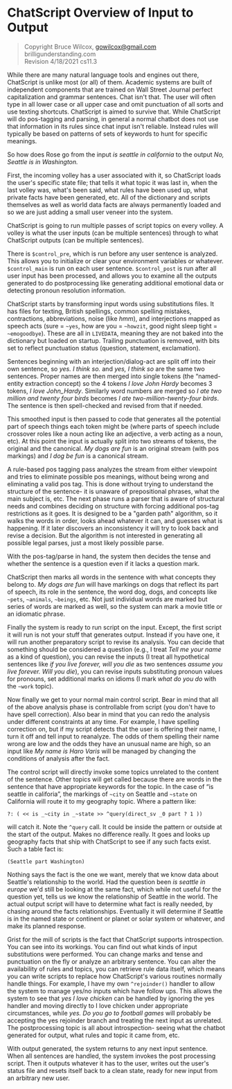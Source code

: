 # ChatScript Overview of Input to Output
>Copyright Bruce Wilcox, gowilcox@gmail.com brilligunderstanding.com
<br>Revision 4/18/2021 cs11.3

While there are many natural language tools and engines out there, ChatScript is unlike most (or all) of
them. Academic systems are built of independent components that are trained on Wall Street Journal
perfect capitalization and grammar sentences. Chat isn't that. The user will often type in all lower case
or all upper case and omit punctuation of all sorts and use texting shortcuts. ChatScript is aimed to
survive that. 
While ChatScript will do pos-tagging and parsing, in general a normal chatbot does not
use that information in its rules since chat input isn't reliable. Instead rules will typically be based on
patterns of sets of keywords to hunt for specific meanings.

So how does Rose go from the input _is seattle in california_ to the output _No, Seattle is in
Washington._

First, the incoming volley has a user associated with it, so ChatScript loads the user's specific state file;
that tells it what topic it was last in, when the last volley was, what's been said, what rules have been
used up, what private facts have been generated, etc. All of the dictionary and scripts themselves as
well as world data facts are always permanently loaded and so we are just adding a small user veneer
into the system.

ChatScript is going to run multiple passes of script topics on every volley. A volley is what the user
inputs (can be multiple sentences) through to what ChatScript outputs (can be multiple sentences).

There is `$control_pre`, which is run before any user sentence is analyzed. This allows you to initialize
or clear your environment variables or whatever. 
`$control_main` is run on each user sentence.
`$control_post` is run after all user input has been processed, and allows you to examine all the outputs
generated to do postprocessing like generating additional emotional data or detecting pronoun
resolution information. 

ChatScript starts by transforming input words using substitutions files. It has files for texting, British
spellings, common spelling mistakes, contractions, abbreviations, noise (like _hmm_), and interjections
mapped as speech acts (sure = `~yes`, how are you = `~howzit`, good night sleep tight = `~emogoodbye`).
These are all in `LIVEDATA`, meaning they are not baked into the dictionary but loaded on startup.
Trailing punctuation is removed, with bits set to reflect punctuation status (question, statement,
exclamation).

Sentences beginning with an interjection/dialog-act are split off into their own sentence, so
_yes. I think so._ and _yes, I think so_ are the same two sentences. 
Proper names are then merged into single tokens (the “named-entity extraction concept) so the 4 tokens _I love John Hardy_ becomes 3 tokens, _I love John_Hardy_. 
Similarly word numbers are merged so _I ate two million and twenty
four birds_ becomes _I ate two-million-twenty-four birds_. 
The sentence is then spell-checked and revised from that if needed.

This smoothed input is then passed to code that generates all the potential part of speech things each
token might be (where parts of speech include crossover roles like a noun acting like an adjective, a
verb acting as a noun, etc). At this point the input is actually split into two streams of tokens, the
original and the canonical. _My dogs are fun_ is an original stream (with pos markings) and _I dog be
fun_ is a canonical stream. 

A rule-based pos tagging pass analyzes the stream from either viewpoint and tries to eliminate possible
pos meanings, without being wrong and eliminating a valid pos tag. This is done without trying to
understand the structure of the sentence- it is unaware of prepositional phrases, what the main subject
is, etc. The next phase runs a parser that is aware of structural needs and combines deciding on
structure with forcing additional pos-tag restrictions as it goes. It is designed to be a "garden path"
algorithm, so it walks the words in order, looks ahead whatever it can, and guesses what is happening.
If it later discovers an inconsistency it will try to look back and revise a decision. But the algorithm is
not interested in generating all possible legal parses, just a most likely possible parse.

With the pos-tag/parse in hand, the system then decides the tense and whether the sentence is a
question even if it lacks a question mark.

ChatScript then marks all words in the sentence with what concepts they belong to. _My dogs are fun_
will have markings on dogs that reflect its part of speech, its role in the sentence, the word dog, dogs,
and concepts like `~pets`, `~animals`, `~beings`, etc. Not just individual words are marked but series of
words are marked as well, so the system can mark a movie title or an idiomatic phrase.

Finally the system is ready to run script on the input. Except, the first script it will run is not your stuff
that generates output. Instead if you have one, it will run another preparatory script to revise its
analysis. You can decide that something should be considered a question (e.g., I treat _Tell me your
name_ as a kind of question), you can revise the inputs (I treat all hypothetical sentences like _if you
live forever, will you die_ as two sentences _assume you live forever. Will you die_), you can revise
inputs substituting pronoun values for pronouns, set additional marks on idioms (I mark _what do you
do_ with the `~work` topic). 

Now finally we get to your normal main control script. Bear in mind that all of the above analysis
phase is controllable from script (you don't have to have spell correction). Also bear in mind that you
can redo the analysis under different constraints at any time. For example, I have spelling correction
on, but if my script detects that the user is offering their name, I turn it off and tell input to reanalyze.
The odds of them spelling their name wrong are low and the odds they have an unusual name are high,
so an input like _My name is Haro Varis_ will be managed by changing the conditions of analysis after
the fact.

The control script will directly invoke some topics unrelated to the content of the sentence. Other topics
will get called because there are words in the sentence that have appropriate keywords for the topic. In
the case of “is seattle in califoria”, the markings of `~city` on Seattle and `~state` on California will route
it to my geography topic. Where a pattern like:
```
?: ( << is _~city in _~state >> ^query(direct_sv _0 part ? 1 ))
```
will catch it. Note the `^query` call. It could be inside the pattern or outside at the start of the output.
Makes no difference really. It goes and looks up geography facts that ship with ChatScript to see if any
such facts exist. Such a table fact is:
```
(Seattle part Washington)
```
Nothing says the fact is the one we want, merely that we know data about Seattle's relationship to the
world. Had the question been _is seattle in europe_ we'd still be looking at the same fact, which while
not useful for the question yet, tells us we know the relationship of Seattle in the world. The actual
output script will have to determine what fact is really needed, by chasing around the facts
relationships. Eventually it will determine if Seattle is in the named state or continent or planet or solar
system or whatever, and make its planned response.

Grist for the mill of scripts is the fact that ChatScript supports introspection. You can see into its
workings. You can find out what kinds of input substitutions were performed. You can change marks
and tense and punctuation on the fly or analyze an arbitrary sentence. 
You can alter the availability of rules and topics, you can retrieve rule data itself, which means you can write scripts to replace how ChatScript's various routines normally handle things. For example, I have my own `^rejoinder()` handler to allow the system to manage yes/no inputs which have follow ups. This allows the system to see that _yes I love chicken_ can be handled by ignoring the yes handler and moving directly to I love chicken
under appropriate circumstances, while _yes. Do you go to football games_ will probably be accepting
the yes rejoinder branch and treating the next input as unrelated. The postprocessing topic is all about
introspection- seeing what the chatbot generated for output, what rules and topic it came from, etc.

With output generated, the system returns to any next input sentence. When all sentences are handled,
the system invokes the post processing script. Then it outputs whatever it has to the user, writes out the
user's status file and resets itself back to a clean state, ready for new input from an arbitrary new user.

